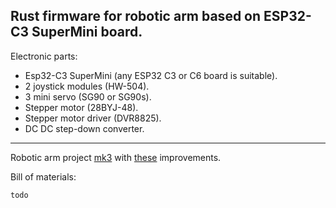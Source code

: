 

## Rust firmware for robotic arm based on ESP32-C3 SuperMini board.
                                           
Electronic parts:

- Esp32-C3 SuperMini (any ESP32 C3 or C6 board is suitable).
- 2 joystick modules (HW-504).
- 3 mini servo (SG90 or SG90s).
- Stepper motor (28BYJ-48).
- Stepper motor driver (DVR8825).
- DC DC step-down converter.

---

Robotic arm project [mk3](https://www.thingiverse.com/thing:2838859) with [these](https://www.thingiverse.com/thing:3415531) improvements.

Bill of materials:

    todo
